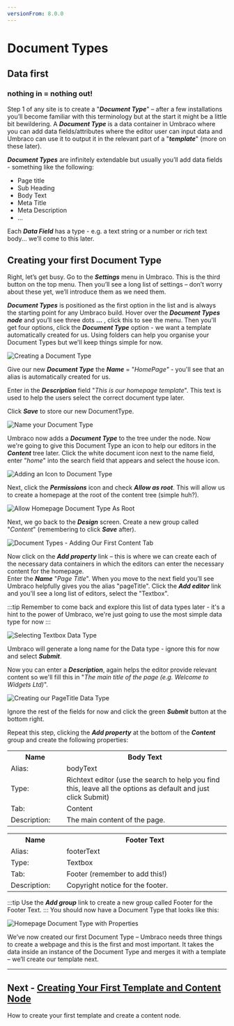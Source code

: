 ```yaml
---
versionFrom: 8.0.0
---
```

# Document Types

## Data first 
### nothing in = nothing out!

Step 1 of any site is to create a "**_Document Type_**" – after a few installations you’ll become familiar with this terminology but at the start it might be a little bit bewildering.  A **_Document Type_** is a data container in Umbraco where you can add data fields/attributes where the editor user can input data and Umbraco can use it to output it in the relevant part of a "**_template_**" (more on these later).  

**_Document Types_** are infinitely extendable but usually you’ll add data fields - something like the following:

*    Page title
*    Sub Heading
*    Body Text
*    Meta Title
*    Meta Description
*    ...

Each **_Data Field_** has a type - e.g. a text string or a number or rich text body... we’ll come to this later.

## Creating your first Document Type

Right, let’s get busy. Go to the **_Settings_** menu in Umbraco. This is the third button on the top menu. Then you’ll see a long list of settings – don’t worry about these yet, we’ll introduce them as we need them. 

**_Document Types_** is positioned as the first option in the list and is always the starting point for any Umbraco build.  Hover over the **_Document Types_** **_node_** and you’ll see three dots **_..._** , click this to see the menu. Then you'll get four options, click the **_Document Type_** option - we want a template automatically created for us. Using folders can help you organise your Document Types but we'll keep things simple for now.

![Creating a Document Type](images/figure-7-creating-a-document-type-v8.png)

Give our new **_Document Type_** the **_Name_** = "_HomePage"_ - you'll see that an alias is automatically created for us. 

Enter in the **_Description_** field "_This is our homepage template_".  This text is used to help the users select the correct document type later. 

Click **_Save_** to store our new DocumentType. 

![Name your Document Type](images/figure-8-name-your-document-type-v8.png)

Umbraco now adds a **_Document Type_** to the tree under the node. Now we're going to give this Document Type an icon to help our editors in the **_Content_** tree later. Click the white document icon next to the name field, enter "_home_" into the search field that appears and select the house icon.

![Adding an Icon to Document Type](images/figure-9-adding-an-icon-to-document-type-v8.png)

Next, click the  **_Permissions_** icon and check **_Allow as root_**.  This will allow us to create a homepage at the root of the content tree (simple huh?). 

![Allow Homepage Document Type As Root](images/figure-9a-allow-document-type-as-root-v8.png)

Next, we go back to the **_Design_** screen. Create a new group called "_Content_" (remembering to click **_Save_** after).

![Document Types - Adding Our First Content Tab](images/figure-10-document-types-adding-tabs-v8.png)

Now click on the **_Add property_** link – this is where we can create each of the necessary data containers in which the editors can enter the necessary content for the homepage.  
Enter the **_Name_** "_Page Title_". When you move to the next field you’ll see Umbraco helpfully gives you the alias "pageTitle".  Click the **_Add editor_** link and you'll see a long list of editors, select the "Textbox".

:::tip
Remember to come back and explore this list of data types later - it's a hint to the power of Umbraco, we're just going to use the most simple data type for now
:::  

![Selecting Textbox Data Type](images/figure-11a-selecting-textbox-data-type-v8.png)

Umbraco will generate a long name for the Data type - ignore this for now and select **_Submit_**.

Now you can enter a **_Description_**, again helps the editor provide relevant content so we'll fill this in "_The main title of the page (e.g. Welcome to Widgets Ltd)_". 

![Creating our PageTitle Data Type](images/figure-11-creating-our-pagetitle-data-type-v8.png)

Ignore the rest of the fields for now and click the green **_Submit_** button at the bottom right. 

Repeat this step, clicking the **_Add property_** at the bottom of the **_Content_** group and create the following properties:

<table border="0">
<col width="130">
<col width="400">
<tr><th>Name</th><th>Body Text</th></tr>
<tr><td>Alias:</td><td>bodyText</td></tr>
<tr><td>Type:</td><td>Richtext editor (use the search to help you find this, leave all the options as default and just click Submit)</td></tr>
<tr><td>Tab:</td><td>Content</td></tr>
<tr><td>Description:</td><td>The main content of the page.</td></tr>
</table>

<table border="0">
<col width="130">
<col width="400">
<tr><th>Name</th><th>Footer Text</th></tr>
<tr><td>Alias:</td><td>footerText</td></tr>
<tr><td>Type:</td><td>Textbox</td></tr>
<tr><td>Tab:</td><td>Footer (remember to add this!)</td></tr>
<tr><td>Description:</td><td>Copyright notice for the footer.</td></tr>
</table>

:::tip
Use the **_Add group_** link to create a new group called Footer for the Footer Text.
:::
You should now have a Document Type that looks like this:

![Homepage Document Type with Properties](images/figure-12-homepage-document-type-with-properties-v8.png)

We’ve now created our first Document Type – Umbraco needs three things to create a webpage and this is the first and most important. It takes the data inside an instance of the Document Type and merges it with a template – we’ll create our template next.

---
## Next - [Creating Your First Template and Content Node](../Creating-Your-First-Template-and-Content-Node/index-v8.md)
How to create your first template and create a content node. 
